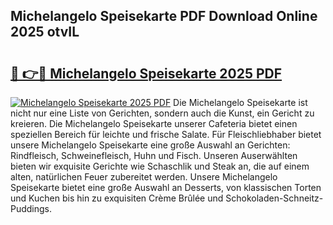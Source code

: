 ## Michelangelo Speisekarte PDF Download Online 2025 otvIL

# <h2><a href="http://gc8m6l.nevu.top/?p=Michelangelo+Speisekarte">🔗 👉🔴 Michelangelo Speisekarte 2025 PDF</a></h2>

[![Michelangelo Speisekarte 2025 PDF](https://i.imgur.com/dBaPXMq.png)](http://gc8m6l.nevu.top/?p=Michelangelo+Speisekarte)
Die Michelangelo Speisekarte ist nicht nur eine Liste von Gerichten, sondern auch die Kunst, ein Gericht zu kreieren. Die Michelangelo Speisekarte unserer Cafeteria bietet einen speziellen Bereich für leichte und frische Salate. Für Fleischliebhaber bietet unsere Michelangelo Speisekarte eine große Auswahl an Gerichten: Rindfleisch, Schweinefleisch, Huhn und Fisch. Unseren Auserwählten bieten wir exquisite Gerichte wie Schaschlik und Steak an, die auf einem alten, natürlichen Feuer zubereitet werden. Unsere Michelangelo Speisekarte bietet eine große Auswahl an Desserts, von klassischen Torten und Kuchen bis hin zu exquisiten Crème Brûlée und Schokoladen-Schneitz-Puddings.

